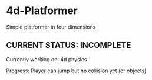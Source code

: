 # 4d-Platformer

Simple platformer in four dimensions

## CURRENT STATUS: INCOMPLETE

Currently working on: 4d physics

Progress: Player can jump but no collision yet (or objects)
